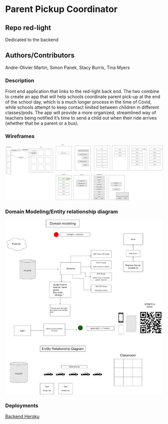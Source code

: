 # Parent Pickup Coordinator

## Repo red-light
Dedicated to the backend

## Authors/Contributors 
Andre-Olivier Martin, Simon Panek, Stacy Burris, Tina Myers

### Description
Front end application that links to the red-light back end. The two combine to create an app that will help schools coordinate parent pick-up at the end of the school day, which is a much longer process in the time of Covid, while schools attempt to keep contact limited between children in different classes/pods. The app will provide a more organized, streamlined way of teachers being notified it’s time to send a child out when their ride arrives (whether that be a parent or a bus).

### Wireframes
![Wireframes](./assets/schoolPickup.png)

### Domain Modeling/Entity relationship diagram
![UML](./assets/pickup-posse.png)

### Deployments

[Backend Heroku](https://parent-pickup-coordinator.herokuapp.com/)

